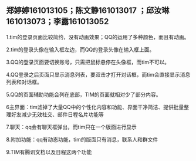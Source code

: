 ## 郑婷婷161013105；陈文静161013017 ；邱汝琳161013073；李露161013052

1.tim的登录页面比较简约，没有动画效果；QQ的运用了多种颜色，而且有动画。

2.tim的登录头像在输入框左边，而QQ的登录头像在输入框上面。

3.QQ的登录页面要切换账号，只需把鼠标悬停在头像框，而tim不可以。

4.QQ登录之后页面只显示消息列表，要双击才打开对话框，而tim会直接显示消息列表和对话框。

5.QQ的页面辅助功能会列在底部，TIM的页面就相对少了部分内容。

6主界面：tim滤掉了大量QQ中的个性化内容和功能、界面干净简洁、提供批量整理好友减少无效社交、邮件日程名片功能等

7.聊天：qq会有聊天框弹出，而tim只在一个版面进行显示

8.附加功能：qq有动态功能，tim的版面只有消息，联系人和群文件

9.TIM有腾讯文档以及日程这两个功能
